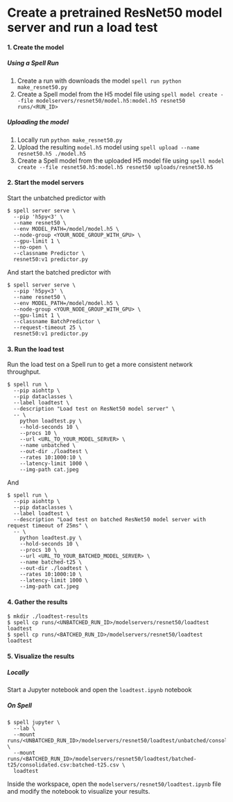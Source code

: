 # Create a pretrained ResNet50 model server and run a load test

#### 1. Create the model

##### Using a Spell Run
1. Create a run with downloads the model `spell run python make_resnet50.py`
2. Create a Spell model from the H5 model file using `spell model create --file modelservers/resnet50/model.h5:model.h5 resnet50 runs/<RUN_ID>`

##### Uploading the model
1. Locally run `python make_resnet50.py`
2. Upload the resulting `model.h5` model using `spell upload --name resnet50.h5 ./model.h5`
3. Create a Spell model from the uploaded H5 model file using `spell model create --file resnet50.h5:model.h5 resnet50 uploads/resnet50.h5`

#### 2. Start the model servers
Start the unbatched predictor with 
```shell
$ spell server serve \
  --pip 'h5py<3' \
  --name resnet50 \
  --env MODEL_PATH=/model/model.h5 \
  --node-group <YOUR_NODE_GROUP_WITH_GPU> \
  --gpu-limit 1 \
  --no-open \
  --classname Predictor \
  resnet50:v1 predictor.py
```
And start the batched predictor with
```shell
$ spell server serve \
  --pip 'h5py<3' \
  --name resnet50 \
  --env MODEL_PATH=/model/model.h5 \
  --node-group <YOUR_NODE_GROUP_WITH_GPU> \
  --gpu-limit 1 \
  --classname BatchPredictor \
  --request-timeout 25 \
  resnet50:v1 predictor.py
```

#### 3. Run the load test
Run the load test on a Spell run to get a more consistent network throughput. 
```shell
$ spell run \
  --pip aiohttp \
  --pip dataclasses \
  --label loadtest \
  --description "Load test on ResNet50 model server" \
  -- \
    python loadtest.py \
    --hold-seconds 10 \
    --procs 10 \
    --url <URL_TO_YOUR_MODEL_SERVER> \
    --name unbatched \
    --out-dir ./loadtest \
    --rates 10:1000:10 \
    --latency-limit 1000 \
    --img-path cat.jpeg
```
And 
```shell
$ spell run \
  --pip aiohttp \
  --pip dataclasses \
  --label loadtest \
  --description "Load test on batched ResNet50 model server with request timeout of 25ms" \
  -- \
    python loadtest.py \
    --hold-seconds 10 \
    --procs 10 \
    --url <URL_TO_YOUR_BATCHED_MODEL_SERVER> \
    --name batched-t25 \
    --out-dir ./loadtest \
    --rates 10:1000:10 \
    --latency-limit 1000 \
    --img-path cat.jpeg
```

#### 4. Gather the results

```shell
$ mkdir ./loadtest-results
$ spell cp runs/<UNBATCHED_RUN_ID>/modelservers/resnet50/loadtest loadtest
$ spell cp runs/<BATCHED_RUN_ID>/modelservers/resnet50/loadtest loadtest
```

#### 5. Visualize the results
##### Locally
Start a Jupyter notebook and open the `loadtest.ipynb` notebook

##### On Spell

```shell
$ spell jupyter \
  --lab \
  --mount runs/<UNBATCHED_RUN_ID>/modelservers/resnet50/loadtest/unbatched/consolidated.csv:unbatched.csv \
  --mount runs/<BATCHED_RUN_ID>/modelservers/resnet50/loadtest/batched-t25/consolidated.csv:batched-t25.csv \
  loadtest
```
Inside the workspace, open the `modelservers/resnet50/loadtest.ipynb` file and modify the notebook to visualize your results.